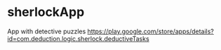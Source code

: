 # sherlockApp
App with detective puzzles
https://play.google.com/store/apps/details?id=com.deduction.logic.sherlock.deductiveTasks

